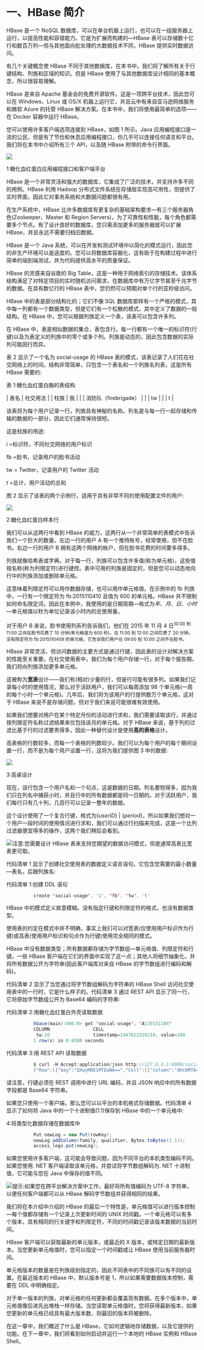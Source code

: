 # 一、HBase 简介

HBase 是一个 NoSQL 数据库，可以在单台机器上运行，也可以在一组服务器上运行，以提高性能和容错能力。它是为扩展而构建的—HBase 表可以存储数十亿行和数百万列—但与其他面向批处理的大数据技术不同，HBase 提供实时数据访问。

有几个关键概念使 HBase 不同于其他数据库，在本书中，我们将了解所有关于行键结构、列族和区域的知识。但是 HBase 使用了与其他数据库设计相同的基本概念，所以很容易理解。

HBase 是来自 Apache 基金会的免费开源软件。这是一项跨平台技术，因此您可以在 Windows、Linux 或 OS/X 机器上运行它，并且云中有来自亚马逊网络服务和微软 Azure 的托管 HBase 解决方案。在本书中，我们将使用最简单的选项——在 Docker 容器中运行 HBase。

您可以使用许多客户端选项连接到 HBase，如图 1 所示。Java 应用编程接口是一流的公民，但是有了节俭和休息应用编程接口，你几乎可以连接任何语言和平台。我们将在本书中介绍所有三个 API，以及随 HBase 附带的命令行界面。

![](img/00003.jpeg)

 1:糖化血红蛋白应用编程接口和客户端平台

HBase 是一个非常灵活和强大的数据库，它集成了广泛的技术，并支持许多不同的用例。HBase 利用 Hadoop 分布式文件系统在存储层实现高可用性，但提供了实时界面，因此它对事务系统和大数据问题都很有用。

在生产系统中，HBase 比许多数据库有更复杂的基础架构要求—有三个服务器角色(Zookeeper、Master 和 Region Servers)，为了可靠性和性能，每个角色都需要多个节点。有了设计良好的数据库，您只需添加更多的服务器就可以扩展 HBase，并且永远不需要归档旧数据。

HBase 是一个 Java 系统，可以在开发和测试环境中以简化的模式运行，因此您的非生产环境可以是适度的。您可以将数据库容器化，这有助于在构建过程中进行简单的端到端测试，并为代码提供高水平的质量保证。

HBase 的灵感来自谷歌的 Big Table，这是一种用于网络索引的存储技术。该体系结构满足了对特定项目的实时随机访问需求，在数据库中有万亿字节甚至千兆字节的数据。在具有数亿行的 HBase 表中，您仍然可以预期对单个行的亚秒级访问。

HBase 中的表是部分结构化的；它们不像 SQL 数据库那样有一个严格的模式，其中每一列都有一个数据类型，但是它们有一个松散的模式，其中定义了数据的一般结构。在 HBase 中，您可以根据列族定义一个表，该表可以包含许多列。

在 HBase 中，表是相似数据的集合，表包含行。每一行都有一个唯一的标识符(行键)以及为表定义的列族中的零个或多个列。列族是动态的，因此包含数据的实际列可能因行而异。

表 2 显示了一个名为 social-usage 的 HBase 表的模式，该表记录了人们花在社交网络上的时间。结构非常简单，只包含一个表名和一个列族名列表，这是所有 HBase 需要的:

表 1:糖化血红蛋白酶的表结构

| 表名 | 社交用法 |
| 柱族 | 我 |
|  | 消防队（firebrigade） |
|  | tw |
|  | t |

该表将为每个用户记录一行，列族具有神秘的名称。列名是与每一行一起存储和传输的数据的一部分，因此它们通常保持很短。

这是柱族的用途:

i =标识符，不同社交网络的用户标识

fb =脸书，记录用户的脸书活动

tw = Twitter，记录用户的 Twitter 活动

t =总计，用户活动的总和

图 2 显示了该表的两个示例行，适用于具有非常不同的使用配置文件的用户:

![](img/00004.jpeg)

 2:糖化血红蛋白样本行

我们可以从这两行中看到 HBase 的威力，这两行从一个非常简单的表模式中告诉我们一个巨大的数量。左边一行的用户 A 有一个推特账号，经常使用，但不在脸书。右边一行的用户 B 拥有这两个网络的帐户，但在脸书花费的时间要多得多。

列族就像哈希表或字典。对于每一行，列族可以包含许多值(称为单元格)，这些值按名称(称为列限定符)进行键控。表中可用的列族是固定的，但是您可以动态地向行中的列族添加或删除单元格。

这意味着列限定符可以用作数据存储，也可以用作单元格值。在示例中的 fb 列族中，一行有一个限定符为 fb:2015110410 且值为 600 的单元格。HBase 并不限制如何命名限定词，因此在本例中，我使用的是日期周期—格式为*年*、*月*、*日*、*小时*—单元格值以秒为单位记录该小时内的总使用量。

对于用户 B 来说，脸书使用列系列告诉我们，他们在 2015 年 11 月 4 日<sup class="calibre21">10:00 到 11:00 之间在脸书花费了 10 分钟(单元格值为 600 秒)，在 11:00 到 12:00 之间花费了 20 分钟。没有限定符为 fb:2015110409 的单元格，它告诉我们用户在 09:00 到 10:00 之间不在脸书。</sup>

HBase 非常灵活，但访问数据的主要方式是通过行键，因此表的设计对解决方案的性能至关重要。在社交使用表中，我们为每个用户存储一行，对于每个报告期，我们将向列族添加更多单元格。

这被称为**宽表**设计——我们有(相对)少量的行，但是行可能有很多列。如果我们记录每小时的使用情况，那么对于活跃用户，我们可以每周添加 98 个单元格(一周的每个小时一个单元格)。几年后，我们将为该用户的行提供数万个单元格，这对于 HBase 来说不是存储问题，但对于我们来说可能很难有效使用。

如果我们想要对用户在某个特定月份的活动进行求和，我们需要读取该行，并通过按列限定符名称过滤结果来仅包括该月的单元格。对于 HBase 来说，基于列的过滤比基于行的过滤要贵得多，因此一种替代设计是使用**高的表格**设计。

高表格的行数较多，而每一个表格的列数较少。我们可以为每个用户的每个期间设置一行，而不是为每个用户设置一行，这将为我们提供图 3 中的数据:

![](img/00005.jpeg)

 3:高桌设计

现在，该行包含一个用户名和一个句点，这是数据的日期。列名要短得多，因为我们只在列名中捕获小时，并且行中的所有数据都是同一日期的。对于活跃用户，我们每行只有几十列，几百行可以记录一整年的数据。

这个设计使用了一个复合行键，格式为{*userID*} | {*period*}，所以如果我们想对一个用户一段时间的使用情况进行求和，我们可以通过行扫描来完成，这是一个比列过滤器便宜得多的操作，这两个我们稍后会看到。

![](img/00006.jpeg)注意:您需要设计 HBase 表来支持您期望的数据访问模式，但是通常高表比宽表更可取。

代码清单 1 显示了创建社交使用表的数据定义语言语句。它包含您需要的最小数量—表名，后跟列族名:

代码清单 1:创建 DDL 语句

```java
          create 'social-usage', 'i', 'fb', 'tw', 't'

```

HBase 中的模式定义故意模糊。没有指定行键和列限定符的格式，也没有数据类型。

使用表的约定在模式中并不明确，事实上我们可以对宽表(仅使用用户标识作为行键)或高表(使用用户标识和句点作为行键)使用完全相同的模式。

HBase 中没有数据类型；所有数据都存储为字节数组—单元格值、列限定符和行键。一些 HBase 客户端在它们的界面中实现了这一点；其他人将细节抽象化，并将所有数据公开为字符串(因此客户端库对来自 HBase 的字节数组进行编码和解码)。

代码清单 2 显示了当您通过将字节数组解码为字符串的 HBase Shell 访问社交使用表中的一行时，它是什么样子的。代码清单 3 通过 REST API 显示了同一行，它将原始字节数组公开为 Base64 编码的字符串:

代码清单 2:用糖化血红蛋白外壳读取数据

```java
          hbase(main):006:0> get 'social-usage', 'A|20151104'
          COLUMN                CELL                                                     
           tw:10                timestamp=1447622316218, value=180                       
          1 row(s) in 0.0380 seconds

```

代码清单 3:用 REST API 读取数据

```java
          $ curl -H Accept:application/json http://127.0.0.1:8080/social-usage/A%7C20151104
          {"Row":[{"key":"QXwyMDE1MTEwNA==","Cell":[{"column":"dHc6MTA=","timestamp":1447622316218,"$":"MTgw"}]}]}

```

请注意，行键必须在 REST 调用中进行 URL 编码，并且 JSON 响应中的所有数据字段都是 Base64 字符串。

如果您只使用一个客户端，那么您可以以平台的本机格式存储数据。代码清单 4 显示了如何将 Java 中的一个十进制值(1.1)保存到 HBase 中的一个单元格中:

 4:将类型化数据存储在数据库中

```java
          Put newLog = new Put(rowKey);
          newLog.addColumn(family, qualifier, Bytes.toBytes(1.1));
          access_logs.put(newLog); 

```

如果您使用许多客户端，这可能会导致问题，因为不同平台的本机类型编码不同。如果您使用. NET 客户端读取该单元格，并尝试将字节数组解码为. NET 十进制值，它可能与您在 Java 中保存的值不同。

![](img/00007.jpeg)提示:如果您在跨平台解决方案中工作，最好将所有值编码为 UTF-8 字符串，以便任何客户端都可以从 HBase 解码字节数组并获得相同的结果。

我们将在本介绍中介绍的 HBase 的最后一个特性是，单元格值可以进行版本控制—每个值都存储有一个记录上次更新时间的 UNIX 时间戳。一个单元格可以有多个版本，具有相同的行关键字和列限定符，不同的时间戳记录该版本数据的当前时间。

HBase 客户端可以获取最新的单元版本，或最近的 X 版本，或特定日期的最新版本。当您更新单元格值时，您可以指定一个时间戳或让 HBase 使用当前服务器时间。

单元格版本的数量是在列族级别指定的，因此不同表中的不同族可以有不同的设置。在最近版本的 HBase 中，默认版本号是 1，所以如果需要数据版本控制，需要在 DDL 中明确指定。

对于单一版本的列族，对单元格的任何更新都会覆盖现有数据。在多个版本中，单元格值像后进先出堆栈一样存储。当您读取单元格值时，您将获得最新版本，如果您更新的单元格已经具有最大版本数，则最旧的版本将被删除。

在这一章中，我们概述了什么是 HBase，它如何逻辑地存储数据，以及它提供的功能。在下一章中，我们将看到如何启动并运行一个本地的 HBase 实例和 HBase Shell。